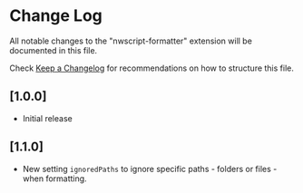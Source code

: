 # Change Log

All notable changes to the "nwscript-formatter" extension will be documented in this file.

Check [Keep a Changelog](http://keepachangelog.com/) for recommendations on how to structure this file.

## [1.0.0]

- Initial release

## [1.1.0]

- New setting `ignoredPaths` to ignore specific paths - folders or files - when formatting.
